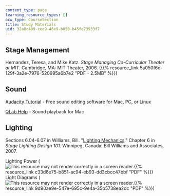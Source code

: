 ```yaml
---
content_type: page
learning_resource_types: []
ocw_type: CourseSection
title: Study Materials
uid: 32a8c409-cee9-46e9-b050-b45fe73933f7
---
```


Stage Management
----------------

Hernandez, Teresa, and Mike Katz. _Stage Managing Co-Curricular Theater at MIT_. Cambridge, MA: MIT Theater, 2006. ({{% resource_link 5a050f6d-129f-3a2e-7976-520995a6b7e2 "PDF - 2.5MB" %}})

Sound
-----

[Audacity Tutorial](http://audacity.sourceforge.net/manual-1.2/tutorials.html) - Free sound editing software for Mac, PC, or Linux

[QLab Help](http://figure53.com/qlab/documentation/) - Sound playback for Mac

Lighting
--------

Sections 6.04-6.07 in Williams, Bill. "[Lighting Mechanics](http://billwilliams.ca/resources/sld/sld-600.htm)." Chapter 6 in _Stage Lighting Design 101_. Winnipeg, Canada: Bill Williams and Associates, 2007.

Lighting Power (![This resource may not render correctly in a screen reader.](/images/inacessible.gif){{% resource_link c33d6e75-b851-ac94-eb93-dd3cbcc47bbf "PDF" %}})  
Light Diagrams (![This resource may not render correctly in a screen reader.](/images/inacessible.gif){{% resource_link 9d90ae9e-547e-695c-9e4a-35b5738ea2dc "PDF" %}})